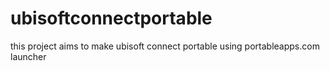 # ubisoftconnectportable

this project aims to make ubisoft connect portable using portableapps.com launcher
